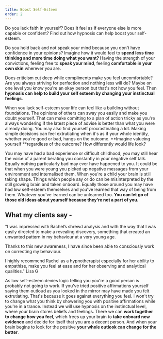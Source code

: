 ```yaml
---
title: Boost Self-Esteem
order: 2
---
```

Do you lack faith in yourself? Does it feel as if everyone else is more capable or confident? Find out how hypnosis can help boost your self-esteem. <!--more-->

Do you hold back and not speak your mind because you don't have confidence in your opinions? Imagine how it would feel to **spend less time thinking and more time doing what you want?** Having the strength of your convictions, feeling free to **speak your mind**, feeling **comfortable in your own skin** wherever you are.  <!--more-->

Does criticism cut deep while compliments make you feel uncomfortable? Are you always striving for perfection and nothing less will do? Maybe on one level you know you're an okay person but that's not how you feel. Then **hypnosis can help to build your self esteem by changing your instinctual feelings**.

When you lack self-esteem your life can feel like a building without foundations. The opinions of others can sway you easily and make you doubt yourself. That can make comitting to a plan of action tricky as you're always wondering if the latest piece of advise is better than what you were already doing. You may also find yourself procrastinating a lot. Making simple decisions can feel extrutiating when it's as if your whole identity, whether you're good or bad, hangs on the outcome. **Imagine valueing yourself **regardless of the outcome? How differently would life look?

You may have had a bad experience or difficult childhood, you may still hear the voice of a parent berating you constantly in your negative self talk. Equally nothing particularly bad may ever have happened to you. It could be that when you were young you picked up negative messages from your environment and internalised them. When you're a child your brain is still taking shape. Things which people say or do can be misinterpreted by the still growing brain and taken onboard. Equally those around you may have had low self-esteem themselves and you've learned that way of being from them. Whatever you've learned can be unlearned too. **You can let go of those old ideas about yourself because they're not a part of you.**

## What my clients say -

"I was impressed with Rachel’s shrewd analysis and with the way that I was easily directed to make a revealing discovery, something that created an unwanted pattern in my behaviour at a very young age. 

Thanks to this new awareness, I have since been able to consciously work on correcting my behaviour.

I highly recommend Rachel as a hypnotherapist especially for her ability to empathise, make you feel at ease and for her observing and analytical qualities." Lisa G

As low self-esteem denies logic telling you you're a good person is probably not going to work. If you've tried positive affirmations yourself saying them outloud as you looked in the mirror may have made you felt extrutiating. That's because it goes against everything you feel. I won't try to change what you think by showering you with positive affirmations while you're in a trance. Instead we will use hypnosis on the instinctual level, where your brain stores beliefs and feelings. There we can **work together to change how you feel**, which frees up your brain to **take onboard new evidence** and decide for itself that you are a decent person. And when your brain begins to look for the positive **your whole outlook can change for the better**.
